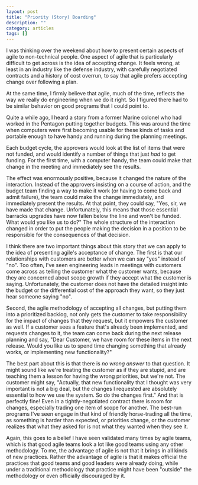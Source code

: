 ```yaml
---
layout: post
title: "Priority (Story) Boarding"
description: ""
category: articles
tags: []
---
```


I was thinking over the weekend about how to present certain aspects of agile
to non-technical people. One aspect of agile that is particularly difficult to
get across is the idea of accepting change. It feels wrong, at least in an
industry like the defense industry, with carefully negotiated contracts and a
history of cost overrun, to say that agile prefers accepting change over
following a plan.

At the same time, I firmly believe that agile, much of the time, reflects the
way we really do engineering when we do it right.  So I figured there had to be
similar behavior on good programs that I could point to.

Quite a while ago, I heard a story from a former Marine colonel who had worked
in the Pentagon putting together budgets. This was around the time when
computers were first becoming usable for these kinds of tasks and portable
enough to have handy and running during the planning meetings.

Each budget cycle, the approvers would look at the list of items that were not
funded, and would identify a number of things that just *had* to get funding.
For the first time, with a computer handy, the team could make that change in
the meeting and immediately see the results.

The effect was enormously positive, because it changed the nature of the
interaction. Instead of the approvers insisting on a course of action, and the
budget team finding a way to make it work (or having to come back and admit
failure), the team could make the change immediately, and immediately present
the results. At that point, they could say, "Yes, sir, we have made that
change. Unfortunately, this means that those essential barracks upgrades have
now fallen below the line and won't be funded. What would you like us to do?"
The whole structure of the interaction changed in order to put the people
making the decision in a position to be responsible for the consequences of
that decision.

I think there are two important things about this story that we can apply to the
idea of presenting agile's acceptance of change. The first is that our
relationships with customers are better when we can say "yes" instead of "no".
Too often, I've seen engineering leads in meetings with customers come across
as telling the customer what the customer wants, because they are concerned
about scope growth if they accept what the customer is saying. Unfortunately,
the customer does not have the detailed insight into the budget or the
differential cost of the approach they want, so they just hear someone saying
"no".

Second, the agile methodology of accepting all changes, but putting them into a
prioritized backlog, not only gets the customer to take responsibility for the
impact of changes that they request, but it empowers the customer as well. If a
customer sees a feature that's already been implemented, and requests changes
to it, the team can come back during the next release planning and say, "Dear
Customer, we have room for these items in the next release. Would you like us
to spend time changing something that already works, or implementing new
functionality?"

The best part about this is that there is *no wrong answer* to that question.
It might sound like we're treating the customer as if they are stupid, and
are teaching them a lesson for having the wrong priorities, but we're not.
The customer might say, "Actually, that new functionality that I thought was
very important is not a big deal, but the changes I requested are absolutely
essential to how we use the system. So do the changes first." And that is
perfectly fine! Even in a tightly-negotiated contract there is room for
changes, especially trading one item of scope for another. The best-run
programs I've seen engage in that kind of friendly horse-trading all the time,
as something is harder than expected, or priorities change, or the customer
realizes that what they asked for is not what they wanted when they see it.

Again, this goes to a belief I have seen validated many times by agile teams,
which is that good agile teams look a lot like good teams using any other
methodology. To me, the advantage of agile is not that it brings in all kinds
of new practices. Rather the advantage of agile is that it makes official the
practices that good teams and good leaders were already doing, while under a
traditional methodology that practice might have been "outside" the methodology
or even officially discouraged by it.

